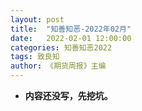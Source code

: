 ```yaml
---
layout: post
title:  "知善知恶-2022年02月"
date:   2022-02-01 12:00:00
categories: 知善知恶2022
tags: 致良知
author: 《期货周报》主编
---
```


* **内容还没写，先挖坑。**
